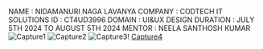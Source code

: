 NAME : NIDAMANURI NAGA LAVANYA
COMPANY : CODTECH IT SOLUTIONS
ID : CT4UD3996
DOMAIN : UI&UX DESIGN
DURATION : JULY 5TH 2024 TO AUGUST 5TH 2024
MENTOR : NEELA SANTHOSH KUMAR
![Capture1](https://github.com/user-attachments/assets/5bf87996-0f48-4ace-8e52-1904a92991f6)
![Capture2](https://github.com/user-attachments/assets/7c09d854-a37b-4cda-87c3-339a0ad98d21)
![Capture3](https://github.com/user-attachments/assets/18651a07-46a5-4e43-b015-9e79c38a6f5d)!
[Capture4](https://github.com/user-attachments/assets/c831ac2f-c6f1-4d33-a7d3-461c98f6ef89)


